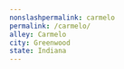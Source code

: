 ```yaml
---
﻿nonslashpermalink: carmelo
permalink: /carmelo/
alley: Carmelo
city: Greenwood
state: Indiana
---
```

